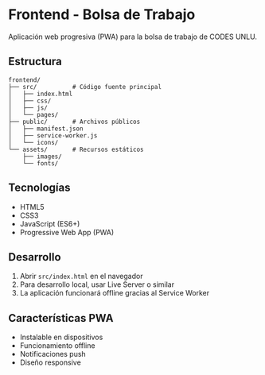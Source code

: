 # Frontend - Bolsa de Trabajo

Aplicación web progresiva (PWA) para la bolsa de trabajo de CODES UNLU.

## Estructura

```
frontend/
├── src/          # Código fuente principal
│   ├── index.html
│   ├── css/
│   ├── js/
│   └── pages/
├── public/       # Archivos públicos
│   ├── manifest.json
│   ├── service-worker.js
│   └── icons/
└── assets/       # Recursos estáticos
    ├── images/
    └── fonts/
```

## Tecnologías

- HTML5
- CSS3
- JavaScript (ES6+)
- Progressive Web App (PWA)

## Desarrollo

1. Abrir `src/index.html` en el navegador
2. Para desarrollo local, usar Live Server o similar
3. La aplicación funcionará offline gracias al Service Worker

## Características PWA

- Instalable en dispositivos
- Funcionamiento offline
- Notificaciones push
- Diseño responsive

